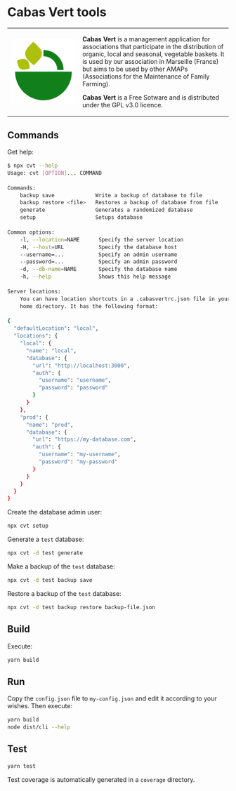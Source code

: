 # Cabas Vert tools

<table>
  <tr>
    <td width="150px">
      <img alt="Cabas Vert logo" valign="top" title="Cabas Vert logo"
           src="https://raw.githubusercontent.com/cabasvert/cabasvert/master/docs/img/icon.svg?sanitize=true"/>
    </td>
    <td>
      <p>
        <b>Cabas Vert</b> is a management application for associations that participate in the distribution of organic, local and seasonal, vegetable baskets.
        It is used by our association in Marseille (France) but aims to be used by other AMAPs (Associations for the Maintenance of Family Farming).
      </p>
      <p>
        <b>Cabas Vert</b> is a Free Sotware and is distributed under the GPL v3.0 licence.
      </p>
    </td>
  </tr>
</table>

## Commands

Get help:
```bash
$ npx cvt --help
Usage: cvt [OPTION]... COMMAND

Commands:
    backup save             Write a backup of database to file
    backup restore <file>   Restores a backup of database from file
    generate                Generates a randomized database
    setup                   Setups database

Common options:
    -l, --location=NAME      Specify the server location
    -H, --host=URL           Specify the database host
    --username=...           Specify an admin username
    --password=...           Specify an admin password
    -d, --db-name=NAME       Specify the database name
    -h, --help               Shows this help message

Server locations:
    You can have location shortcuts in a .cabasvertrc.json file in your
    home directory. It has the following format:

{
  "defaultLocation": "local",
  "locations": {
    "local": {
      "name": "local",
      "database": {
        "url": "http://localhost:3000",
        "auth": {
          "username": "username",
          "password": "password"
        }
      }
    },
    "prod": {
      "name": "prod",
      "database": {
        "url": "https://my-database.com",
        "auth": {
          "username": "my-username",
          "password": "my-password"
        }
      }
    }
  }
}
```

Create the database admin user:
```bash
npx cvt setup
```

Generate a `test` database:
```bash
npx cvt -d test generate
```

Make a backup of the `test` database:
```bash
npx cvt -d test backup save
```

Restore a backup of the `test` database:
```bash
npx cvt -d test backup restore backup-file.json
```

## Build

Execute:

```bash
yarn build
```

## Run

Copy the `config.json` file to `my-config.json` and edit it according to your wishes.
Then execute:

```bash
yarn build
node dist/cli --help
```

## Test

```bash
yarn test
```

Test coverage is automatically generated in a `coverage` directory.
